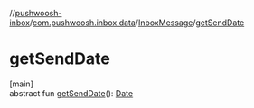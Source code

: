 //[pushwoosh-inbox](../../../index.md)/[com.pushwoosh.inbox.data](../index.md)/[InboxMessage](index.md)/[getSendDate](get-send-date.md)

# getSendDate

[main]\
abstract fun [getSendDate](get-send-date.md)(): [Date](https://developer.android.com/reference/kotlin/java/util/Date.html)
